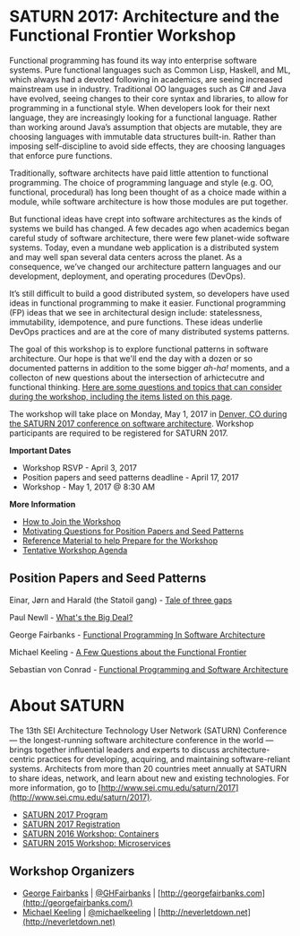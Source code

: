 # SATURN 2017: Architecture and the Functional Frontier Workshop

Functional programming has found its way into enterprise software systems.
Pure functional languages such as Common Lisp, Haskell, and ML, which always
had a devoted following in academics, are seeing increased mainstream use in
industry.  Traditional OO languages such as C# and Java have evolved, seeing
changes to their core syntax and libraries, to allow for programming in a
functional style.  When developers look for their next language, they are
increasingly looking for a functional language.  Rather than working around
Java’s assumption that objects are mutable, they are choosing languages with
immutable data structures built-in.  Rather than imposing self-discipline to
avoid side effects, they are choosing languages that enforce pure functions.

Traditionally, software architects have paid little attention to
functional programming.  The choice of programming language and style
(e.g. OO, functional, procedural) has long been thought of as a choice made
within a module, while software architecture is how those modules are
put together.

But functional ideas have crept into software architectures as the
kinds of systems we build has changed.  A few decades ago when
academics began careful study of software architecture, there were few
planet-wide software systems.  Today, even a mundane web application
is a distributed system and may well span several data centers across
the planet.  As a consequence, we’ve changed our architecture pattern
languages and our development, deployment, and operating procedures
(DevOps).

It’s still difficult to build a good distributed system, so developers
have used ideas in functional programming to make it easier.
Functional programming (FP) ideas that we see in architectural design
include: statelessness, immutability, idempotence, and pure functions.
These ideas underlie DevOps practices and are at the core of many distributed
systems patterns.

The goal of this workshop is to explore functional patterns in software
architecture.  Our hope is that we'll end the day with a dozen or so
documented patterns in addition to the some bigger _ah-ha!_ moments, and a
collecton of new questions about the intersection of arhictecutre and
functional thinking.  [Here are some questions and topics that can consider
during the workshop, including the items listed on this page](questions.md).

The workshop will take place on Monday, May 1, 2017 in [Denver, CO during the
SATURN 2017 conference on software architecture](http://www.sei.cmu.edu/saturn/2017/).
Workshop participants are required to be registered for SATURN 2017.

**Important Dates**

- Workshop RSVP - April 3, 2017
- Position papers and seed patterns deadline - April 17, 2017
- Workshop - May 1, 2017 @ 8:30 AM

**More Information**

- [How to Join the Workshop](how-to-join.md)
- [Motivating Questions for Position Papers and Seed Patterns](questions.md)
- [Reference Material to help Prepare for the Workshop](references.md)
- [Tentative Workshop Agenda](agenda.md)

## Position Papers and Seed Patterns

Einar, Jørn and Harald (the Statoil gang) - [Tale of three gaps](position-papers/tale-of-three-gaps.md)

Paul Newll - [What's the Big Deal?](position-papers/Functional-Programming-and-Software-Architecture-Whats-the-big-deal.md)

George Fairbanks - [Functional Programming In Software Architecture](position-papers/functional-programming-invades-architecture-george-fairbanks.md)

Michael Keeling - [A Few Questions about the Functional Frontier](position-papers/questions-about-the-functional-frontier-michael-keeling.md)

Sebastian von Conrad - [Functional Programming and Software Architecture](position-papers/functional-programming-and-software-architecture-sebastian-von-conrad.md)

# About SATURN

The 13th SEI Architecture Technology User Network (SATURN) Conference — the
longest-running software architecture conference in the world — brings
together influential leaders and experts to discuss architecture-centric
practices for developing, acquiring, and maintaining software-reliant systems.
Architects from more than 20 countries meet annually at SATURN to share ideas,
network, and learn about new and existing technologies. For more information,
go to [http://www.sei.cmu.edu/saturn/2017](http://www.sei.cmu.edu/saturn/2017).

- [SATURN 2017 Program](https://saturn2017.sched.com/)
- [SATURN 2017 Registration](http://www.sei.cmu.edu/saturn/2017/registration.cfm)
- [SATURN 2016 Workshop: Containers](https://github.com/michaelkeeling/saturn2016-containers-workshop)
- [SATURN 2015 Workshop: Microservices](https://github.com/michaelkeeling/SATURN2015-Microservices-Workshop)


## Workshop Organizers

* [George Fairbanks](https://github.com/georgefairbanks) |
  [@GHFairbanks](https://twitter.com/GHFairbanks) |
  [http://georgefairbanks.com](http://georgefairbanks.com/)
* [Michael Keeling](https://github.com/michaelkeeling) |
  [@michaelkeeling](https://twitter.com/michaelkeeling) |
  [http://neverletdown.net](http://neverletdown.net)
